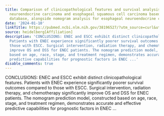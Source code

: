```yaml
---
title: Comparison of clinicopathological features and survival analysis between esophageal
  neuroendocrine carcinoma and esophageal squamous cell carcinoma based on the SEER
  database, alongside nomogram analysis for esophageal neuroendocrine carcinoma
date: '2024-01-10'
linkTitle: https://pubmed.ncbi.nlm.nih.gov/38196527/?utm_source=curl&utm_medium=rss&utm_campaign=pubmed-2&utm_content=1FakS-2QOkCT8HsMOQP1bCRQ4YzyumYOmxmF0moLsQ3dFB1E9V&fc=20220326224207&ff=20240110170457&v=2.18.0
source: heidelberg[Affiliation]
description: 'CONCLUSIONS: ENEC and ESCC exhibit distinct clinicopathological features.
  Patients with ENEC experience significantly poorer survival outcomes compared to
  those with ESCC. Surgical intervention, radiation therapy, and chemotherapy significantly
  improve OS and DSS for ENEC patients. The nomogram prediction model, constructed
  based on age, race, stage, and treatment regimen, demonstrates accurate and effective
  predictive capabilities for prognostic factors in ENEC ...'
disable_comments: true
---
```

CONCLUSIONS: ENEC and ESCC exhibit distinct clinicopathological features. Patients with ENEC experience significantly poorer survival outcomes compared to those with ESCC. Surgical intervention, radiation therapy, and chemotherapy significantly improve OS and DSS for ENEC patients. The nomogram prediction model, constructed based on age, race, stage, and treatment regimen, demonstrates accurate and effective predictive capabilities for prognostic factors in ENEC ...